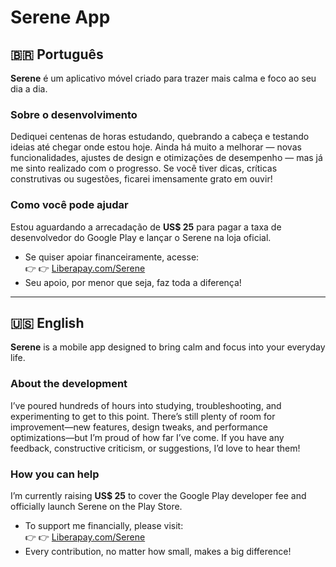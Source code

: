 # Serene App

## 🇧🇷 Português

**Serene** é um aplicativo móvel criado para trazer mais calma e foco ao seu dia a dia.

### Sobre o desenvolvimento  
Dediquei centenas de horas estudando, quebrando a cabeça e testando ideias até chegar onde estou hoje. Ainda há muito a melhorar — novas funcionalidades, ajustes de design e otimizações de desempenho — mas já me sinto realizado com o progresso. Se você tiver dicas, críticas construtivas ou sugestões, ficarei imensamente grato em ouvir!

### Como você pode ajudar  
Estou aguardando a arrecadação de **US$ 25** para pagar a taxa de desenvolvedor do Google Play e lançar o Serene na loja oficial.  
- Se quiser apoiar financeiramente, acesse:  
  👉 👉 [Liberapay.com/Serene](https://liberapay.com/Serene/) 
- Seu apoio, por menor que seja, faz toda a diferença!

---

## 🇺🇸 English

**Serene** is a mobile app designed to bring calm and focus into your everyday life.

### About the development  
I’ve poured hundreds of hours into studying, troubleshooting, and experimenting to get to this point. There’s still plenty of room for improvement—new features, design tweaks, and performance optimizations—but I’m proud of how far I’ve come. If you have any feedback, constructive criticism, or suggestions, I’d love to hear them!

### How you can help  
I’m currently raising **US$ 25** to cover the Google Play developer fee and officially launch Serene on the Play Store.  
- To support me financially, please visit:  
  👉 👉 [Liberapay.com/Serene](https://liberapay.com/Serene/) 
- Every contribution, no matter how small, makes a big difference!
